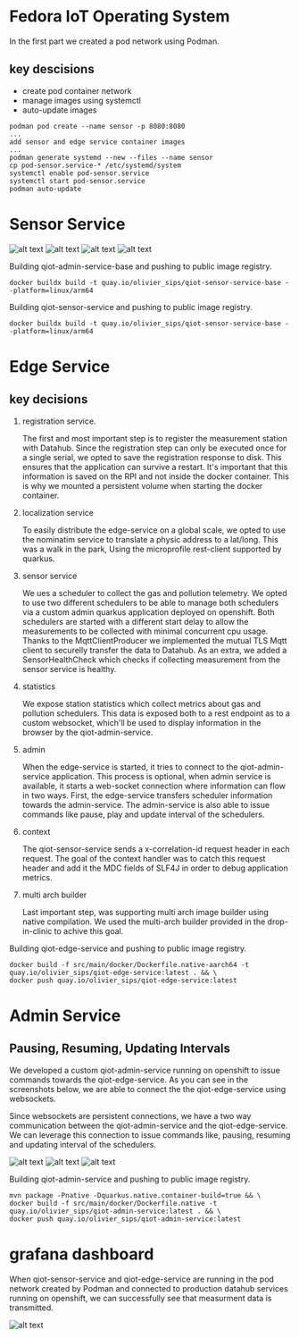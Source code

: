 # Fedora IoT Operating System

In the first part we created a pod network using Podman.  

## key descisions

- create pod container network
- manage images using systemctl
- auto-update images 

```shell script
podman pod create --name sensor -p 8080:8080
...
add sensor and edge service container images
...
podman generate systemd --new --files --name sensor
cp pod-sensor.service-* /etc/systemd/system
systemctl enable pod-sensor.service
systemctl start pod-sensor.service
podman auto-update 
```

# Sensor Service
![alt text](img/qiot-sensor-service-swagger-overview.png "Swagger API")
![alt text](img/qiot-sensor-service-swagger-sensors-pollution.png "Sensors pollution")
![alt text](img/qiot-sensor-service-swagger-sensors-gas.png "Sensors gas")
![alt text](img/qiot-sensor-service-swagger-system-id.png "System ID")


Building qiot-admin-service-base and pushing to public image registry.
```shell script
docker buildx build -t quay.io/olivier_sips/qiot-sensor-service-base --platform=linux/arm64
```

Building qiot-sensor-service and pushing to public image registry.
```shell script
docker buildx build -t quay.io/olivier_sips/qiot-sensor-service-base --platform=linux/arm64
```

# Edge Service

## key decisions
1. registration service.

   The first and most important step is to register the measurement station with Datahub. 
   Since the registration step can only be executed once for a single serial, we opted to save the registration response to disk. 
   This ensures that the application can survive a restart. 
   It's important that this information is saved on the RPI and not inside the docker container. 
   This is why we mounted a persistent volume when starting the docker container.

2. localization service

   To easily distribute the edge-service on a global scale, we opted to use the nominatim service to translate a physic address to a lat/long.
   This was a walk in the park, Using the microprofile rest-client supported by quarkus.

3. sensor service 

   We ues a scheduler to collect the gas and pollution telemetry. 
   We opted to use two different schedulers to be able to manage both schedulers via a custom admin quarkus application deployed on openshift.
   Both schedulers are started with a different start delay to allow the measurements to be collected with minimal concurrent cpu usage.
   Thanks to the MqttClientProducer we implemented the mutual TLS Mqtt client to securelly transfer the data to Datahub.
   As an extra, we added a SensorHealthCheck which checks if collecting measurement from the sensor service is healthy.
   
4. statistics

   We expose station statistics which collect metrics about gas and pollution schedulers. 
   This data is exposed both to a rest endpoint as to a custom websocket, which'll be used to display information in the browser by the qiot-admin-service.
   
5. admin

   When the edge-service is started, it tries to connect to the qiot-admin-service application.
   This process is optional, when admin service is available, it starts a web-socket connection where information can flow in two ways.
   First, the edge-service transfers scheduler information towards the admin-service.
   The admin-service is also able to issue commands like pause, play and update interval of the schedulers.

5. context

   The qiot-sensor-service sends a x-correlation-id request header in each request. 
   The goal of the context handler was to catch this request header and add it the MDC fields of SLF4J in order to debug application metrics. 

5. multi arch builder
   
   Last important step, was supporting multi arch image builder using native compilation.
   We used the multi-arch builder provided in the drop-in-clinic to achive this goal.


Building qiot-edge-service and pushing to public image registry.
```shell script
docker build -f src/main/docker/Dockerfile.native-aarch64 -t quay.io/olivier_sips/qiot-edge-service:latest . && \
docker push quay.io/olivier_sips/qiot-edge-service:latest
```
# Admin Service

## Pausing, Resuming, Updating Intervals

We developed a custom qiot-admin-service running on openshift to issue commands towards the qiot-edge-service.
As you can see in the screenshots below, we are able to connect the the qiot-edge-service using websockets. 

Since websockets are persistent connections, we have a two way communication between the qiot-admin-service and the qiot-edge-service.
We can leverage this connection to issue commands like, pausing, resuming and updating interval of the schedulers.

![alt text](img/qiot-admin-service-dashboard-initial.png "Admin Dashboard")
![alt text](img/qiot-admin-service-dashboard-settings.png "Change scheduler Settings")
![alt text](img/qiot-admin-service-dashboard-paused.png "Admin Dashboard")

Building qiot-admin-service and pushing to public image registry.
```shell script
mvn package -Pnative -Dquarkus.native.container-build=true && \
docker build -f src/main/docker/Dockerfile.native -t quay.io/olivier_sips/qiot-admin-service:latest . && \
docker push quay.io/olivier_sips/qiot-admin-service:latest
```

# grafana dashboard 

When qiot-sensor-service and qiot-edge-service are running in the pod network created by Podman and connected to production datahub services running on openshift, we can successfully see that measurment data is transmitted.

![alt text](img/qiot-grafana-dashboard-cronos.png "example grafana dashboard")
